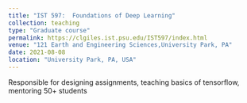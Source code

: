 ```yaml
---
title: "IST 597:  Foundations of Deep Learning"
collection: teaching
type: "Graduate course"
permalink: https://clgiles.ist.psu.edu/IST597/index.html
venue: "121 Earth and Engineering Sciences,University Park, PA"
date: 2021-08-08
location: "University Park, PA, USA"
---
```


Responsible for designing assignments, teaching basics of tensorflow, mentoring 50+ students
